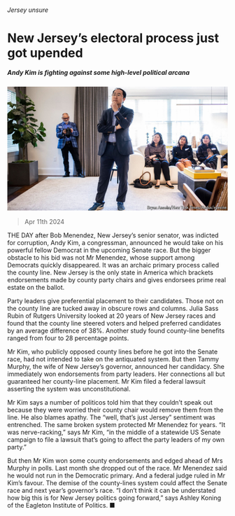 ###### Jersey unsure

# New Jersey’s electoral process just got upended 

##### Andy Kim is fighting against some high-level political arcana 

![image](images/20240413_USP005.jpg) 

> Apr 11th 2024 

THE DAY after Bob Menendez, New Jersey’s senior senator, was indicted for corruption, Andy Kim, a congressman, announced he would take on his powerful fellow Democrat in the upcoming Senate race. But the bigger obstacle to his bid was not Mr Menendez, whose support among Democrats quickly disappeared. It was an archaic primary process called the county line. New Jersey is the only state in America which brackets endorsements made by county party chairs and gives endorsees prime real estate on the ballot.

Party leaders give preferential placement to their candidates. Those not on the county line are tucked away in obscure rows and columns. Julia Sass Rubin of Rutgers University looked at 20 years of New Jersey races and found that the county line steered voters and helped preferred candidates by an average difference of 38%. Another study found county-line benefits ranged from four to 28 percentage points.


Mr Kim, who publicly opposed county lines before he got into the Senate race, had not intended to take on the antiquated system. But then Tammy Murphy, the wife of New Jersey’s governor, announced her candidacy. She immediately won endorsements from party leaders. Her connections all but guaranteed her county-line placement. Mr Kim filed a federal lawsuit asserting the system was unconstitutional.

Mr Kim says a number of politicos told him that they couldn’t speak out because they were worried their county chair would remove them from the line. He also blames apathy. The “well, that’s just Jersey” sentiment was entrenched. The same broken system protected Mr Menendez for years. “It was nerve-racking,” says Mr Kim, “in the middle of a statewide US Senate campaign to file a lawsuit that’s going to affect the party leaders of my own party.”

But then Mr Kim won some county endorsements and edged ahead of Mrs Murphy in polls. Last month she dropped out of the race. Mr Menendez said he would not run in the Democratic primary. And a federal judge ruled in Mr Kim’s favour. The demise of the county-lines system could affect the Senate race and next year’s governor’s race. “I don’t think it can be understated how big this is for New Jersey politics going forward,” says Ashley Koning of the Eagleton Institute of Politics. ■



